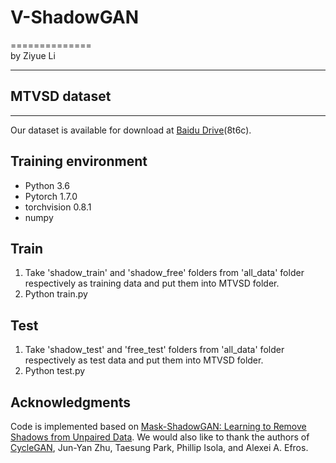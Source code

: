 # V-ShadowGAN
==============<br>
by Ziyue Li
 <br>
  ***
## MTVSD dataset
----------------
  Our dataset is available for download at [Baidu Drive](https://pan.baidu.com/s/1G0CQRH8xWHwlIgaTQKaxAA)(8t6c).

## Training environment
  * Python 3.6
  * Pytorch 1.7.0
  * torchvision 0.8.1
  * numpy
## Train
  1. Take 'shadow_train' and 'shadow_free' folders from 'all_data' folder respectively as training data and put them into MTVSD folder.
  2. Python train.py
## Test
  1. Take 'shadow_test' and 'free_test' folders from 'all_data' folder respectively as test data and put them into MTVSD folder.
  2. Python test.py
## Acknowledgments
  Code is implemented based on [Mask-ShadowGAN: Learning to Remove Shadows from Unpaired Data](https://https://github.com/xw-hu/Mask-ShadowGAN). We would also like to thank the authors of [CycleGAN](https://arxiv.org/abs/1703.10593), Jun-Yan Zhu, Taesung Park, Phillip Isola, and Alexei A. Efros.
